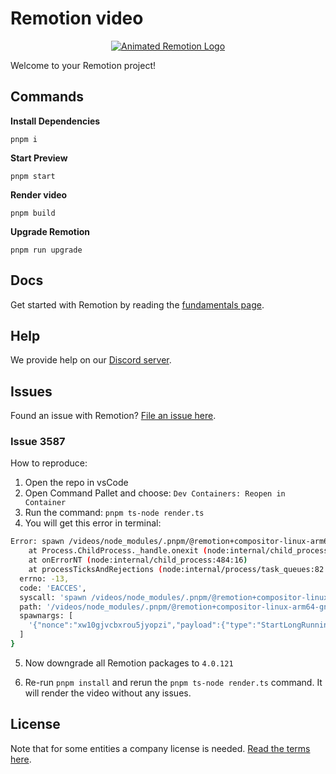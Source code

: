 # Remotion video

<p align="center">
  <a href="https://github.com/remotion-dev/logo">
    <picture>
      <source media="(prefers-color-scheme: dark)" srcset="https://github.com/remotion-dev/logo/raw/main/animated-logo-banner-dark.gif">
      <img alt="Animated Remotion Logo" src="https://github.com/remotion-dev/logo/raw/main/animated-logo-banner-light.gif">
    </picture>
  </a>
</p>

Welcome to your Remotion project!

## Commands

**Install Dependencies**

```console
pnpm i
```

**Start Preview**

```console
pnpm start
```

**Render video**

```console
pnpm build
```

**Upgrade Remotion**

```console
pnpm run upgrade
```

## Docs

Get started with Remotion by reading the [fundamentals page](https://www.remotion.dev/docs/the-fundamentals).

## Help

We provide help on our [Discord server](https://discord.gg/6VzzNDwUwV).

## Issues

Found an issue with Remotion? [File an issue here](https://github.com/remotion-dev/remotion/issues/new).

### Issue 3587

How to reproduce:
1. Open the repo in vsCode
2. Open Command Pallet and choose: `Dev Containers: Reopen in Container`
3. Run the command: `pnpm ts-node render.ts`
4. You will get this error in terminal:
```bash
Error: spawn /videos/node_modules/.pnpm/@remotion+compositor-linux-arm64-gnu@4.0.128/node_modules/@remotion/compositor-linux-arm64-gnu/remotion EACCES
    at Process.ChildProcess._handle.onexit (node:internal/child_process:286:19)
    at onErrorNT (node:internal/child_process:484:16)
    at processTicksAndRejections (node:internal/process/task_queues:82:21) {
  errno: -13,
  code: 'EACCES',
  syscall: 'spawn /videos/node_modules/.pnpm/@remotion+compositor-linux-arm64-gnu@4.0.128/node_modules/@remotion/compositor-linux-arm64-gnu/remotion',
  path: '/videos/node_modules/.pnpm/@remotion+compositor-linux-arm64-gnu@4.0.128/node_modules/@remotion/compositor-linux-arm64-gnu/remotion',
  spawnargs: [
    '{"nonce":"xw10gjvcbxrou5jyopzi","payload":{"type":"StartLongRunningProcess","params":{"concurrency":1,"maximum_frame_cache_size_in_bytes":null,"verbose":false}}}'
  ]
}
```
5. Now downgrade all Remotion packages to `4.0.121`

6. Re-run `pnpm install` and rerun the `pnpm ts-node render.ts` command. It will render the video without any issues.


## License

Note that for some entities a company license is needed. [Read the terms here](https://github.com/remotion-dev/remotion/blob/main/LICENSE.md).
